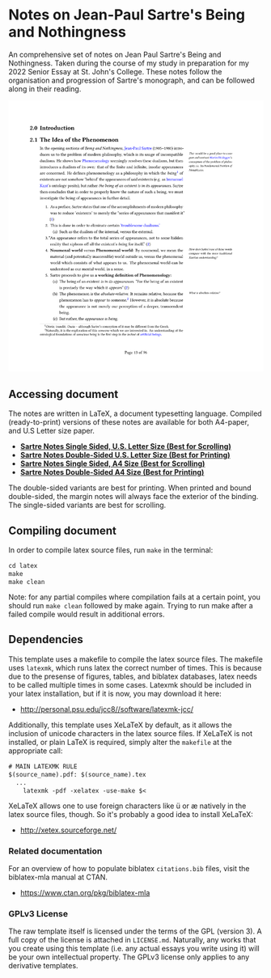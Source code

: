 # Notes on Jean-Paul Sartre's Being and Nothingness

An comprehensive set of notes on Jean Paul Sartre's Being and Nothingness. Taken during the course of my study in preparation for my 2022 Senior Essay at St. John's College. These notes follow the organisation and progression of Sartre's monograph, and can be followed along in their reading.

![Preview of the notes.](./preview.png)

## Accessing document
The notes are written in LaTeX, a document typesetting language. Compiled (ready-to-print) versions of these notes are available for both A4-paper, and U.S Letter size paper. 

* [**Sartre Notes Single Sided, U.S. Letter Size (Best for Scrolling)**](./sartre-notes-single-side-letter.pdf)
* [**Sartre Notes Double-Sided U.S. Letter Size (Best for Printing)**](./sartre-notes-double-side-letter.pdf)
* [**Sartre Notes Single Sided, A4 Size (Best for Scrolling)**](./sartre-notes-single-side-a4.pdf)
* [**Sartre Notes Double-Sided A4 Size (Best for Printing)**](./sartre-notes-double-side-a4.pdf)

The double-sided variants are best for printing. When printed and bound double-sided, the margin notes will always face the exterior of the binding. The single-sided variants are best for scrolling.

## Compiling document

In order to compile latex source files, run `make` in the terminal:

```
cd latex
make
make clean
```

Note: for any partial compiles where compilation fails at a certain point, you
should run `make clean` followed by make again. Trying to run make after a
failed compile would result in additional errors.

## Dependencies
This template uses a makefile to compile the latex source files. The makefile
uses `latexmk`, which runs latex the correct number of times. This is because
due to the presense of figures, tables, and biblatex databases, latex needs to
be called multiple times in some cases. Latexmk should be included in your
latex installation, but if it is now, you may download it here:

* http://personal.psu.edu/jcc8//software/latexmk-jcc/

Additionally, this template uses XeLaTeX by default, as it allows the inclusion
of unicode characters in the latex source files. If XeLaTeX is not installed, or
plain LaTeX is required, simply alter the `makefile` at the appropriate call:

```
# MAIN LATEXMK RULE
$(source_name).pdf: $(source_name).tex
  ...
	latexmk -pdf -xelatex -use-make $<
```

XeLaTeX allows one to use foreign characters like ü or æ natively in the latex
source files, though. So it's probably a good idea to install XeLaTeX:

* http://xetex.sourceforge.net/

### Related documentation
For an overview of how to populate biblatex `citations.bib` files, visit the
biblatex-mla manual at CTAN.

* https://www.ctan.org/pkg/biblatex-mla

### GPLv3 License
The raw template itself is licensed under the terms of the GPL (version 3). A
full copy of the license is attached in `LICENSE.md`. Naturally, any works
that you create using this template (i.e. any actual essays you write using
it) will be your own intellectual property. The GPLv3 license only applies to
any derivative templates.
